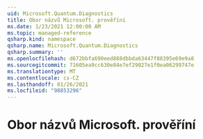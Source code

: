 ```yaml
---
uid: Microsoft.Quantum.Diagnostics
title: Obor názvů Microsoft. prověříní
ms.date: 1/23/2021 12:00:00 AM
ms.topic: managed-reference
qsharp.kind: namespace
qsharp.name: Microsoft.Quantum.Diagnostics
qsharp.summary: ''
ms.openlocfilehash: d672bbfa690eed888dbbda63447f88395e69e9a8
ms.sourcegitcommit: 71605ea9cc630e84e7ef29027e1f0ea06299747e
ms.translationtype: MT
ms.contentlocale: cs-CZ
ms.lasthandoff: 01/26/2021
ms.locfileid: "98853296"
---
```

# <a name="microsoftquantumdiagnostics-namespace"></a>Obor názvů Microsoft. prověříní



